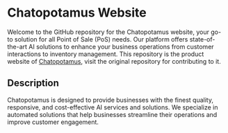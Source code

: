 # Chatopotamus Website

Welcome to the GitHub repository for the Chatopotamus website, your go-to solution for all Point of Sale (PoS) needs. Our platform offers state-of-the-art AI solutions to enhance your business operations from customer interactions to inventory management. This repository is the product website of [Chatopotamus](https://github.com/ryuukkk/chatopotamus.git), visit the original repository for contributing to it.

## Description

Chatopotamus is designed to provide businesses with the finest quality, responsive, and cost-effective AI services and solutions. We specialize in automated solutions that help businesses streamline their operations and improve customer engagement.